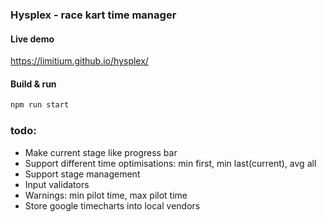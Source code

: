 ### Hysplex - race kart time manager 
#### Live demo
https://limitium.github.io/hysplex/
#### Build & run 
```bash
npm run start
```
### todo:
 - Make current stage like progress bar
 - Support different time optimisations: min first, min last(current), avg all 
 - Support stage management
 - Input validators
 - Warnings: min pilot time, max pilot time
 - Store google timecharts into local vendors
